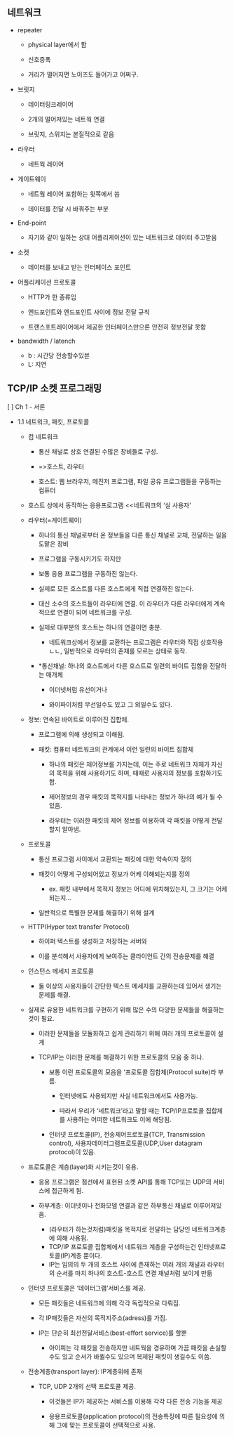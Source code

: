 ## 네트워크
- repeater
    - physical layer에서 함

    - 신호증폭

    - 거리가 멀어지면 노이즈도 들어가고 어쩌구.

- 브릿지

    - 데이터링크레이어
    - 2개의 떨어져있는 네트웍 연결

    - 브릿지, 스위치는 본질적으로 같음

- 라우터

    - 네트웍 레이어

- 게이트웨이

    - 네트웤 레이어 포함하는 윗쪽에서 씀

    - 데이터를 전달 시 바꿔주는 부분
- End-point

    - 자기와 같이 일하는 상대 어플리케이션이 있는 네트워크로 데이터 주고받음

- 소켓

    - 데이터를 보내고 받는 인터페이스 포인트

- 어플리케이션 프로토콜
    - HTTP가 한 종류임

    - 엔드포인트와 엔드포인트 사이에 정보 전달 규칙

    - 트랜스포트레이어에서 제공한 인터페이스만으론 안전히 정보전달 못함
- bandwidth / latench
    - b : 시간당 전송할수있븐
    - L: 지연

## TCP/IP 소켓 프로그래밍
[ ] Ch 1 - 서론

- 1.1 네트워크, 패킷, 프로토콜

    - 컴 네트워크

        - 통신 채널로 상호 연결된 수많은 장비들로 구성.
        - =>호스트, 라우터

        - 호스트: 웹 브라우저, 메진저 프로그램, 파일 공유 프로그램들을 구동하는 컴퓨터

    - 호스트 상에서 동작하는 응용프로그램 <<네트워크의 ‘실 사용자’

    - 라우터(=게이트웨이)

        - 하나의 통신 채널로부터 온 정보들을 다른 통신 채널로 교체, 전달하는 일을 도맡은 장비

        - 프로그램을 구동시키기도 하지만

        - 보통 응용 프로그램을 구동하진 않는다.

        - 실제로 모든 호스트를 다른 호스트에게 직접 연결하진 않는다.

        - 대신 소수의 호스트들이 라우터에 연결. 이 라우터가 다른 라우터에게 계속적으로 연결이 되어 네트워크를 구성.

        - 실제로 대부분의 호스트는 하나의 연결이면 충분.

            - 네트워크상에서 정보를 교환하는 프로그램은 라우터와 직접 상호작용 ㄴㄴ, 일반적으로 라우터의 존재를 모르는 상태로 동작.
        - *통신채널: 하나의 호스트에서 다른 호스트로 일련의 바이트 집합을 전달하는 매개체

            - 이더넷처럼 유선이거나

            - 와이파이처럼 무선일수도 있고 그 외일수도 있다.

    - 정보: 연속된 바이트로 이루어진 집합체.

        - 프로그램에 의해 생성되고 이해됨.

        - 패킷: 컴퓨터 네트워크의 관계에서 이런 일련의 바이트 집합체

            - 하나의 패킷은 제어정보를 가지는데, 이는 주로 네트워크 자체가 자신의 목적을 위해 사용하기도 하며, 때때로 사용자의 정보를 포함하기도 함.

            - 제어정보의 경우 패킷의 목적지를 나타내는 정보가 하나의 예가 될 수 있음.

            - 라우터는 이러한 패킷의 제어 정보를 이용하여 각 패킷을 어떻게 전달할지 알아냄.

    - 프로토콜

        - 통신 프로그램 사이에서 교환되는 패킷에 대한 약속이자 정의

        - 패킷이 어떻게 구성되어있고 정보가 어케 이해되는지를 정의
            - ex. 패킷 내부에서 목적지 정보는 어디에 위치해있는지, 그 크기는 어케 되는지…

        - 일반적으로 특별한 문제를 해결하기 위해 설계
    - HTTP(Hyper text transfer Protocol)

        - 하이퍼 텍스트를 생성하고 저장하는 서버와

        - 이를 분석해서 사용자에게 보여주는 클라이언트 간의 전송문제를 해결

    - 인스턴스 메세지 프로토콜

        - 둘 이상의 사용자들이 간단한 텍스트 메세지를 교환하는데 있어서 생기는 문제를 해결.

    - 실제로 유용한 네트워크를 구현하기 위해 많은 수의 다양한 문제들을 해결하는것이 필요.

        - 이러한 문제들을 모듈화하고 쉽게 관리하기 위해 여러 개의 프로토콜이 설계
        - TCP/IP는 이러한 문제를 해결하기 위한 프로토콜의 모음 중 하나.

            - 보통 이런 프로토콜의 모음을 ‘프로토콜 집합체(Protocol suite)라 부름.

                - 인터넷에도 사용되지만 사실 네트워크에서도 사용가능.

                - 따라서 우리가 ‘네트워크’라고 말할 때는 TCP/IP프로토콜 집합체를 사용하는 어떠한 네트워크도 이에 해당됨.

            - 인터넷 프로토콜(IP), 전송제어프로토콜(TCP, Transmission control), 사용자데이터그램프로토콜(UDP,User datagram protocol)이 있음.

    - 프로토콜은 계층(layer)화 시키는것이 유용.

        - 응용 프로그램은 점선에서 표현된 소켓 API를 통해 TCP또는 UDP의 서비스에 접근하게 됨.

        - 하부계층: 이더넷이나 전화모뎀 연결과 같은 하부통신 채널로 이루어져있음.
            - (라우터가 하는것처럼)패킷을  목적지로 전달하는 담당인 네트워크계층에 의해 사용됨.
            - TCP/IP 프로토콜 집합체에서 네트워크 계층을 구성하는건 인터넷프로토콜(IP)계층 뿐이다.
            - IP는 임의의 두 개의 호스트 사이에 존재하는 여러 개의 채널과 라우터의 순서를 마치 하나의 호스트-호스트 연결 채널처럼 보이게 만듦

    - 인터넷 프로토콜은 ‘데이터그램’서비스를 제공.

        - 모든 패킷들은 네트워크에 의해 각각 독립적으로 다뤄짐.

        - 각 IP패킷들은 자신의 목적지주소(adress)를 가짐.
        - IP는 단순히 최선전달서비스(best-effort service)를 할뿐

            - 아이피는 각 패킷을 전송하지만 네트웍을 경유하며 가끔 패킷을 손실할수도 있고 순서가 바뀔수도 있으며 복제된 패킷이 생길수도 이씀.

    - 전송계층(transport layer): IP계층위에 존재
        - TCP, UDP 2개의 선택 프로토콜 제공.

            - 이것들은 IP가 제공하는 서비스를 이용해 각각 다른 전송 기능을 제공

            - 응용프로토콜(application protocol)의 전송특징에 따른 필요성에 의해 그에 맞는 프로토콜이 선택적으로 사용.
